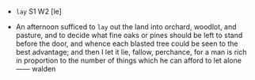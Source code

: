 - `lay` S1 W2 [le]



-  An afternoon sufficed to `lay` out the land into orchard, woodlot, and pasture, and to decide what fine oaks or pines should be left to stand before the door, and whence each blasted tree could be seen to the best advantage; and then I let it lie, fallow, perchance, for a man is rich in proportion to the number of things which he can afford to let alone —— walden